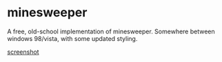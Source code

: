 # minesweeper

A free, old-school implementation of minesweeper. Somewhere between windows 98/vista, with some updated styling.

[screenshot](resources/images/screenshot.png)